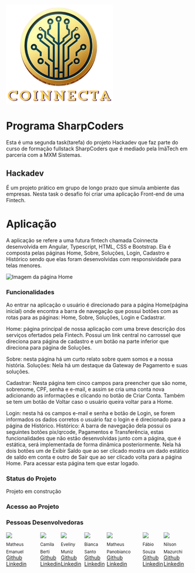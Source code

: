  ![Imagem representativa da Coinnecta](./src/assets/image/logo-sem_fundo.png)  

# Programa SharpCoders
Esta é uma segunda task(tarefa) do projeto Hackadev que faz parte do curso de formação fullstack SharpCoders que é mediado pela ÍmãTech em parceria com a  MXM Sistemas.

## Hackadev
 É um projeto prático em grupo de longo prazo que simula ambiente das empresas. Nesta task o desafio foi criar uma aplicação Front-end de uma Fintech.
# Aplicação
A aplicação se refere a uma futura fintech chamada Coinnecta desenvolvida em Angular, Typescript, HTML, CSS e Bootstrap.
Ela é composta pelas páginas Home, Sobre, Soluções, Login, Cadastro e Histórico sendo que elas foram desenvolvidas com responsividade para telas menores.

![Imagem da página Home](../Frontend/src/assets/image/home.png)
 
### Funcionalidades
Ao entrar na aplicação o usuário é direcionado para a página Home(página inicial) onde encontra a barra de navegação que possui botões com as rotas para as páginas: Home, Sobre, Soluções, Login e Cadastrar.

Home: página principal de nossa aplicação com uma breve descrição dos serviços ofertados pela Fintech. Possui um link central no carrossel que direciona para página de cadastro e um botão na parte inferior que direciona para página de Soluções.

Sobre: nesta página há um curto relato sobre quem somos e a nossa história.
Soluções: Nela há um destaque da Gateway de Pagamento e suas soluções.

Cadastrar: Nesta página tem cinco campos para preencher que são nome, sobrenome, CPF, senha e e-mail, e assim se cria uma conta nova adicionando as informações e clicando no botão de Criar Conta. Também se tem um botão de Voltar caso o usuário queira voltar para a Home.

Login: nesta há os campos e-mail e senha e botão de Login, se forem informados os dados corretos o usuário faz o login e é direcionado para a página de Histórico.
Histórico: A barra de navegação dela possui os seguintes botões pix/qrcode, Pagamentos e Transferência, estas funcionalidades que não estão desenvolvidas junto com a página, que é estática, será implementada de forma dinâmica posteriormente. Nela há dois botões um de Exibir Saldo que ao ser clicado mostra um dado estático de saldo em conta e outro de Sair que ao ser clicado volta para a página Home. Para acessar esta página tem que estar logado. 

### Status do Projeto
Projeto em construção

### Acesso ao Projeto




### Pessoas Desenvolvedoras

<div style="display: flex; flex-direction: row;">
  <div style="margin-right: 10px;">
    <img loading="lazy" src="https://avatars.githubusercontent.com/u/101181100?v=4" width=115><br>
    <sub>Matheus Emanuel</sub><br>
    <a href="https://github.com/MatheusEmanuelsc">Github</a><br>
    <a href="linkedin.com/in/matheus-emanuel-/">Linkedin</a>
  </div>
  <div>
    <img loading="lazy" src="https://avatars.githubusercontent.com/u/101017836?s=400&v=4" width=115><br>
    <sub>Camila Berti</sub><br>
    <a href="https://github.com/berticamila">Github</a><br>
    <a href="linkedin.com/in/camila-berti-dos-santos-backend">Linkedin</a>
  </div>
  <div>
    <img loading="lazy" src="https://avatars.githubusercontent.com/u/107007338?v=4" width=115><br>
    <sub>Eveliny Muniz</sub><br>
    <a href="https://github.com/Evelinymuniz"> Github</a><br>
    <a href="linkedin.com/in/eveliny-muniz">Linkedin</a>
  </div>
  <div>
    <img loading="lazy" src="https://avatars.githubusercontent.com/u/119083968?v=4" width=115><br>
    <sub>Bianca Santo</sub><br>
    <a href="https://github.com/Bibiaesanto">Github</a><br>
    <a href="linkedin.com/in/biancaespiritosanto">Linkedin</a>
  </div>
  <div>
    <img loading="lazy" src="https://avatars.githubusercontent.com/u/70476796?v=4" width=115><br>
    <sub>Matheus Panobianco</sub><br>
    <a href="https://github.com/matheuspanobianco">Github</a><br>
    <a href="linkedin.com/in/matheuspanobianco">Linkedin</a>
  </div>
   <div>
    <img loading="lazy" src="https://avatars.githubusercontent.com/u/62041832?v=4" width=115><br>
    <sub>Fábio Souza</sub><br>
    <a href="https://github.com/fhssouza">Github</a><br>
    <a href="linkedin.com/in/fhssouza-devjava ">Linkedin</a>
  </div>
  <div>
    <img loading="lazy" src="https://avatars.githubusercontent.com/u/55157982?v=4" width=115><br>
    <sub>Nilson Mazurchi</sub><br>
    <a href="https://github.com/nilsonmazurchi">Github</a><br>
    <a href="linkedin.com/in/nilsonmazurchi">Linkedin</a>
  </div>

</div>
